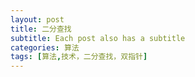 ```yaml
---
layout: post
title: 二分查找
subtitle: Each post also has a subtitle
categories: 算法
tags: [算法,技术，二分查找，双指针]
---
```


